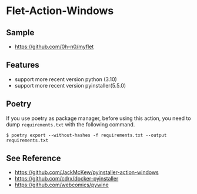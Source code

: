 # Flet-Action-Windows

## Sample

* https://github.com/0h-n0/myflet

## Features

* support more recent version python (3.10)
* support more recent version pyinstaller(5.5.0)

## Poetry

If you use poetry as package manager, before using this action, you need to dump `requirements.txt` with the following command.

```shell
$ poetry export --without-hashes -f requirements.txt --output requirements.txt
```


## See Reference
* https://github.com/JackMcKew/pyinstaller-action-windows
* https://github.com/cdrx/docker-pyinstaller
* https://github.com/webcomics/pywine
